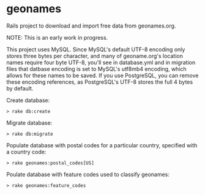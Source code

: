 geonames
========

Rails project to download and import free data from geonames.org.

NOTE: This is an early work in progress. 

This project uses MySQL. Since MySQL's default UTF-8 encoding only stores three bytes per character, and many of geoname.org's location names require four byte UTF-8, you'll see in database.yml and in migration files that datbase encoding is set to MySQL's utf8mb4 encoding, which allows for these names to be saved. If you use PostgreSQL, you can remove these encoding references, as PostgreSQL's UTF-8 stores the full 4 bytes by default.

Create database:

    > rake db:create

Migrate database:

    > rake db:migrate

Populate database with postal codes for a particular country, specified with a country code:

    > rake geonames:postal_codes[US]

Poulate database with feature codes used to classify geonames:

    > rake geonames:feature_codes
